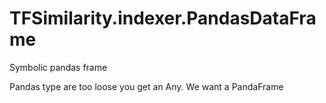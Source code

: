 # TFSimilarity.indexer.PandasDataFrame





Symbolic pandas frame
<!-- Placeholder for "Used in" -->
Pandas type are too loose you get an Any. We want a PandaFrame

